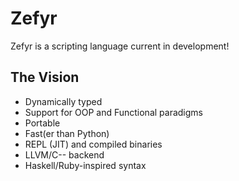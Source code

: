 # Zefyr
Zefyr is a scripting language current in development!

## The Vision
- Dynamically typed
- Support for OOP and Functional paradigms
- Portable
- Fast(er than Python)
- REPL (JIT) and compiled binaries
- LLVM/C-- backend
- Haskell/Ruby-inspired syntax
